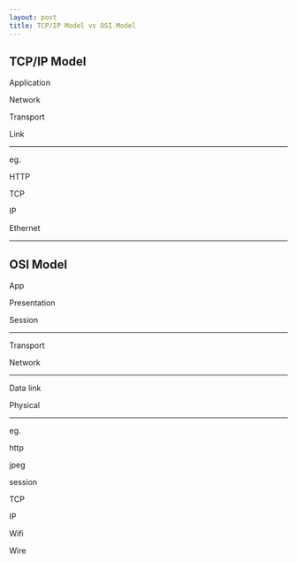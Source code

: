 ```yaml
---
layout: post
title: TCP/IP Model vs OSI Model
--- 
```



## TCP/IP Model 


Application 

Network 

Transport

Link 

---

eg. 

HTTP 

TCP 

IP 

Ethernet 

---

## OSI Model 

App

Presentation 

Session 

---

Transport 

Network 

---

Data link

Physical



---

eg.

http

jpeg

session 

TCP 

IP

Wifi

Wire 

